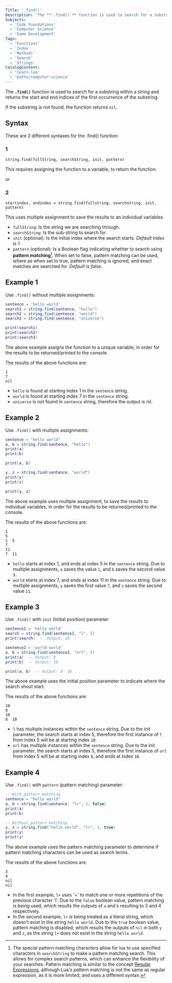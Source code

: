 ```yaml
---
Title: '.find()'
Description: 'The **`.find()`** function is used to search for a substring within a string and returns the start and end indices of the first occurrence of the substring.'
Subjects:
  - 'Code Foundations'
  - 'Computer Science'
  - 'Game Development'
Tags:
  - 'Functions'
  - 'Index'
  - 'Methods'
  - 'Search'
  - 'Strings'
CatalogContent:
  - 'learn-lua'
  - 'paths/computer-science'
---
```


The **`.find()`** function is used to search for a substring within a string and returns the start and end indices of the first occurrence of the substring.

If the substring is not found, the function returns `nil`.

## Syntax

These are 2 different syntaxes for the .find() function:

### 1

```pseudo
string.find(fullString, searchString, init, pattern)
```

This requires assigning the function to a variable, to return the function.

or

### 2

```pseudo
startindex, endindex = string.find(fullstring, searchstring, init, pattern)
```

This uses multiple assignment to save the results to an individual variables.

- `fullString`: Is the string we are searching through.
- `searchString`: Is the sub-string to search for.
- `init` (optional): Is the initial index where the search starts. *Default index is 1*.
- `pattern` (optional): Is a Boolean flag indicating whether to search using **pattern matching**[^1]. When set to false, pattern matching can be used, where as when set to true, pattern matching is ignored, and exact matches are searched for. *Default is false*.

## Example 1

Use `.find()` without multiple assignments:

```lua
sentence = 'hello world'
search1 = string.find(sentence, "hello")
search2 = string.find(sentence, "world")
search3 = string.find(sentence, "universe")

print(search1)
print(search2)
print(search3)
```

The above example assigns the function to a unique variable, in order for the results to be returned/printed to the console.

The results of the above functions are:

```shell
1
7
nil
```

- `hello` is found at starting index 1 in the `sentence` string.
- `world` is found at starting index 7 in the `sentence` string.
- `universe` is not found in `sentence` string, therefore the output is nil.

## Example 2

Use `.find()` with multiple assignments:

```lua
sentence = "hello world"
a, b = string.find(sentence, "hello")
print(a)
print(b)

print(a, b)

y, z = string.find(sentence, "world")
print(y)
print(z)

print(y, z)
```

The above example uses multiple assignment, to save the results to individual variables, in order for the results to be returned/printed to the console.

The results of the above functions are:

```shell
1
5
1  5
7
11
7  11
```

- `hello` starts at index 1, and ends at index 5 in the `sentence` string. Due to multiple assignments, `a` saves the value `1`, and `b` saves the second value `5`.
- `world` starts at index 7, and ends at index 11 in the `sentence` string. Due to multiple assignments, `y` saves the first value `7`, and `z` saves the second value `11`.

## Example 3

Use `.find()` with `init` (Initial position) parameter:

```lua
sentence1 = 'hello world'
search = string.find(sentence1, "l", 5)
print(search)  -- Output: 10

sentence2 = 'world world'
a, b = string.find(sentence2, "orl", 5)
print(a)  -- Output: 8
print(b)  -- Output: 10

print(a, b)  -- Output: 8  10
```

The above example uses the initial position parameter to indicate where the search shout start.

The results of the above functions are:

```shell
10
8
10
8  10
```

- `l` has multiple instances within the `sentence` string. Due to the init parameter, the search starts at index 5, therefore the first instance of `l` from index 5 will be at starting index `10`.
- `orl` has multiple instances within the `sentence` string. Due to the init parameter, the search starts at index 5, therefore the first instance of `orl` from index 5 will be at starting index `8`, and ends at index `10`.

## Example 4

Use `.find()` with `pattern` (pattern matching) parameter:

```lua
-- With pattern matching
sentence = "hello world"
a, b = string.find(sentence, "l+", 1, false)
print(a)
print(b)

-- Without pattern matching
y, x = string.find("hello world", "l+", 1, true)
print(y)
print(z)
```

The above example uses the pattern matching parameter to determine if pattern matching characters can be used as search terms.

The results of the above functions are:

```shell
3
4
nil
nil
```

- In the first example, `l+` uses '+' to match one or more repetitions of the previous character 'l'. Due to the `false` boolean value, pattern matching is being used, which results the outputs of `a` and `b` resulting to 3 and 4 respectively.
- In the second example, `l+` is being treated as a literal string, which doesn't exist in the string `hello world`. Due to the `true` boolean value, pattern matching is disabled, which results the outputs of `nil` in both `y` and `z`, as the string `l+` does not exist in the string `hello world`.

[^1]: The special pattern matching characters allow for lua to use specified characters in `searchString` to make a pattern matching search. This allows for complex search patterns, which can enhance the flexibility of your searches. Pattern matching is similar to the concept [Regular Expressions](https://www.codecademy.com/resources/docs/general/regular-expressions), although Lua's pattern matching is not the same as regular expression, as it is more limited, and uses a different syntax.
